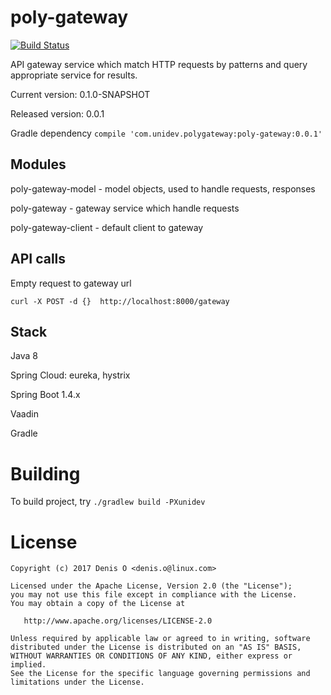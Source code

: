# poly-gateway

[![Build Status](https://travis-ci.org/universal-development/poly-gateway.svg?branch=master)](https://travis-ci.org/universal-development/poly-gateway)

API gateway service which match HTTP requests by patterns and query appropriate service for results.

Current version: 0.1.0-SNAPSHOT

Released version: 0.0.1

Gradle dependency 
```compile 'com.unidev.polygateway:poly-gateway:0.0.1' ```

## Modules

poly-gateway-model - model objects, used to handle requests, responses

poly-gateway - gateway service which handle requests

poly-gateway-client - default client to gateway


## API calls

Empty request to gateway url

`curl -X POST -d {}  http://localhost:8000/gateway`


## Stack

 Java 8

 Spring Cloud: eureka, hystrix 
 
 Spring Boot 1.4.x

 Vaadin

 Gradle


# Building
To build project, try
`./gradlew build -PXunidev`

License
=======
 
    Copyright (c) 2017 Denis O <denis.o@linux.com>
 
    Licensed under the Apache License, Version 2.0 (the "License");
    you may not use this file except in compliance with the License.
    You may obtain a copy of the License at
 
       http://www.apache.org/licenses/LICENSE-2.0
 
    Unless required by applicable law or agreed to in writing, software
    distributed under the License is distributed on an "AS IS" BASIS,
    WITHOUT WARRANTIES OR CONDITIONS OF ANY KIND, either express or implied.
    See the License for the specific language governing permissions and
    limitations under the License.
